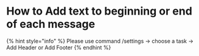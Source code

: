 # How to Add text to beginning or end of each message

{% hint style="info" %}
Please use command /settings -> choose a task -> Add Header or Add Footer
{% endhint %}

